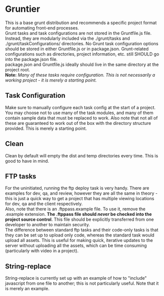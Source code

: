 # Gruntier
This is a base grunt distribution and recommends a specific project format for automating front-end processes.  
Grunt tasks and task configurations are not stored in the Gruntfile.js file. Instead, they are modularly included via the ./grunt/tasks and ./grunt/taskConfigurations/ directories.
No Grunt task configuration options should be stored in either Gruntfile.js or in package.json. Grunt-related configurations such as directories, project information, etc. still SHOULD go into the package.json file.  
package.json and Gruntfile.js ideally should live in the same directory at the project root.  
**Note:** _Many of these tasks require configuration. This is not necessarily a working project - it is merely a starting point._

## Task Configuration
Make sure to manually configure each task config at the start of a project. You may choose not to use many of the task modules, and many of them contain sample data that must be replaced to work. Also note that not all of these are guaranteed to work out of the box with the directory structure provided. This is merely a starting point.

## Clean
Clean by default will empty the dist and temp directories every time. This is good to have in mind. 

## FTP tasks
For the uninitiated, running the ftp deploy task is very handy. There are examples for dev, qa, and review, however they are all the same in theory - this is just a quick way to get a project that has multiple viewing locations for dev, qa and the client respectively.  
Also, note that there is an .ftppass.example file. To use it, remove the .example extension. **The .ftppass file should _never_ be checked into the project source control**. This file should be explicitly transferred from one developer to another to maintain security.  
The difference between standard ftp tasks and their code-only tasks is that they can be set up to upload only code, whereas the standard task would upload all assets. This is useful for making quick, iterative updates to the server without uploading all the assets, which can be time consuming (particularly with video in a project).

## String-replace
String-replace is currently set up with an example of how to "include" javascript from one file to another; this is not particularly useful. Note that it is merely an example.